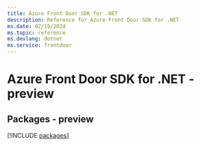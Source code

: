 ```yaml
---
title: Azure Front Door SDK for .NET
description: Reference for Azure Front Door SDK for .NET
ms.date: 02/19/2024
ms.topic: reference
ms.devlang: dotnet
ms.service: frontdoor
---
```

# Azure Front Door SDK for .NET - preview
## Packages - preview
[!INCLUDE [packages](front-door-index.md)]